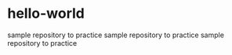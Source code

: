 # hello-world
sample repository to practice
sample repository to practice
sample repository to practice
